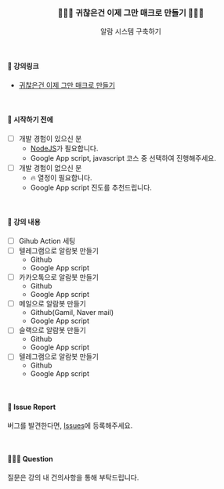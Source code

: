 <br/>
<h3 align="center">👨🏻‍💻 귀찮은건 이제 그만 매크로 만들기 👨🏻‍💻</h3>
<p align="center">알람 시스템 구축하기</p>

<br/>

#### 🔗 강의링크
- [귀찮은건 이제 그만 매크로 만들기](https://me2.do/5eGPCFR8)

<br/>

#### 🎯 시작하기 전에
- [ ] 개발 경험이 있으신 분
  - [NodeJS](https://nodejs.org/en/download)가 필요합니다.
  - Google App script, javascript 코스 중 선택하여 진행해주세요.
- [ ] 개발 경험이 없으신 분
  - 🔥 열정이 필요합니다.
  - Google App script 진도를 추천드립니다.


<br/>

#### 📝 강의 내용
- [ ] Gihub Action 세팅
- [ ] 텔레그램으로 알람봇 만들기
  - Github
  - Google App script
- [ ] 카카오톡으로 알람봇 만들기
  - Github
  - Google App script
- [ ] 메일으로 알람봇 만들기
  - Github(Gamil, Naver mail)
  - Google App script
- [ ] 슬랙으로 알람봇 만들기
  - Github
  - Google App script
- [ ] 텔레그램으로 알람봇 만들기
  - Github
  - Google App script


<br/>

#### 🐞 Issue Report

버그를 발견한다면, [Issues](https://github.com/seungdeok/classu-webhook-example/issues)에 등록해주세요.

<br/>

#### 🙋🏻‍♂️ Question

질문은 강의 내 건의사항을 통해 부탁드립니다.

<br/>